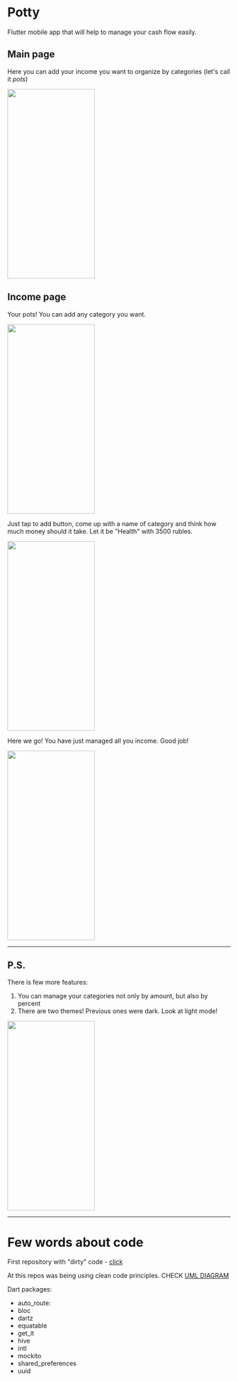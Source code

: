 # Potty

 Flutter mobile app that will help to manage your cash flow easily. 


## Main page
Here you can add your income you want to organize by categories (let's call it *pots*)

<img src = "https://user-images.githubusercontent.com/94638085/216383436-e6d68d92-39ff-40e4-86b6-5ec4056f6dc9.jpeg" width="197" height="427">

## Income page
Your pots! You can add any category you want. 

<img src = "https://user-images.githubusercontent.com/94638085/216388095-fb6e9ac1-c669-4c56-9cb7-96da662163e6.jpeg" width="197" height="427">

Just tap to add button, come up with a name of category and think how much money should it take. Let it be "Health" with 3500 rubles. 

<img src = "https://user-images.githubusercontent.com/94638085/216390323-d4bcacfa-c3be-4b28-b53a-9039af552192.png" width="197" height="427">

Here we go! You have just managed all you income. Good job!

<img src = "https://user-images.githubusercontent.com/94638085/216391137-2123a008-57e2-484a-b623-45f69ef750b8.png" width="197" height="427">

---

## P.S.
There is few more features:
1. You can manage your categories not only by amount, but also by percent
2. There are two themes! Previous ones were dark. Look at light mode!

<img src = "https://user-images.githubusercontent.com/94638085/216392516-0e2100ee-aab0-41b1-ad1d-1aea3191a592.png" width="197" height="427">

---
# Few words about code
First repository with "dirty" code - [click](
https://user-images.githubusercontent.com/94638085/216392516-0e2100ee-aab0-41b1-ad1d-1aea3191a592.png)

At this repos was being using clean code principles.
CHECK [UML DIAGRAM](Class%20structure.drawio.pdf)

Dart packages:
- auto_route: 
- bloc
- dartz
- equatable
- get_it
- hive
- intl
- mockito
- shared_preferences
- uuid
